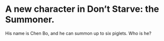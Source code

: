 # A new character in Don’t Starve: the Summoner.  
His name is Chen Bo, and he can summon up to six piglets. Who is he?  

